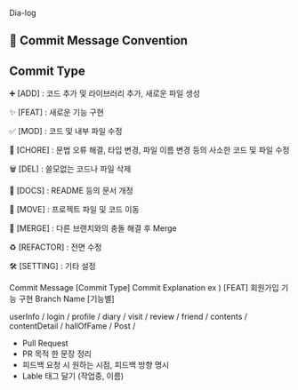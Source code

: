 Dia-log
## 📜 Commit Message Convention
## Commit Type
➕ [ADD] : 코드 추가 및 라이브러리 추가, 새로운 파일 생성

✨ [FEAT] : 새로운 기능 구현

✅ [MOD] : 코드 및 내부 파일 수정

🧱 [CHORE] : 문법 오류 해결, 타입 변경, 파일 이름 변경 등의 사소한 코드 및 파일 수정

🗑 [DEL] : 쓸모없는 코드나 파일 삭제

📄 [DOCS] : README 등의 문서 개정

🚚 [MOVE] : 프로젝트 파일 및 코드 이동

🔀 [MERGE] : 다른 브랜치와의 충돌 해결 후 Merge

♻ [REFACTOR] : 전면 수정

🛠 [SETTING] : 기타 설정

Commit Message
[Commit Type] Commit Explanation
ex ) [FEAT] 회원가입 기능 구현
Branch Name
[기능별]

userInfo / login / profile / diary / visit / review / friend / contents / contentDetail / hallOfFame / Post / 

- Pull Request
- PR 목적 한 문장 정리
- 피드백 요청 시 원하는 시점, 피드백 방향 명시
- Lable 태그 달기 (작업중, 이름)
